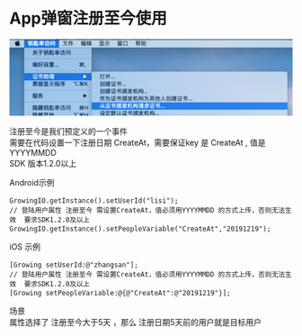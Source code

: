 # App弹窗注册至今使用

![](../../.gitbook/assets/image%20%2864%29.png)

注册至今是我们预定义的一个事件  
需要在代码设置一下注册日期 CreateAt，需要保证key 是 CreateAt , 值是YYYYMMDD  
SDK 版本1.2.0以上

Android示例

```text
GrowingIO.getInstance().setUserId("lisi");  
// 登陆用户属性 注册至今 需设置CreateAt，值必须用YYYYMMDD 的方式上传，否则无法生效  要求SDK1.2.0及以上
GrowingIO.getInstance().setPeopleVariable("CreateAt","20191219");
```

  
iOS 示例

```text
[Growing setUserId:@"zhangsan"];
// 登陆用户属性 注册至今 需设置CreateAt，值必须用YYYYMMDD 的方式上传，否则无法生效  要求SDK1.2.0及以上
[Growing setPeopleVariable:@{@"CreateAt":@"20191219"}];
```

场景  
属性选择了 注册至今大于5天 ，那么 注册日期5天前的用户就是目标用户

